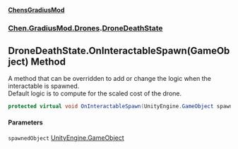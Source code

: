 
#### [ChensGradiusMod](index 'index')

### [Chen.GradiusMod.Drones](Y_iPobZkdIiJ9feSuBjDaQ 'Chen.GradiusMod.Drones').[DroneDeathState](8ui+PJgGZL18czsU0lHbsw 'Chen.GradiusMod.Drones.DroneDeathState')

## DroneDeathState.OnInteractableSpawn(GameObject) Method
A method that can be overridden to add or change the logic when the interactable is spawned.  
Default logic is to compute for the scaled cost of the drone.  
```csharp
protected virtual void OnInteractableSpawn(UnityEngine.GameObject spawnedObject);
```

#### Parameters
<a name='Chen_GradiusMod_Drones_DroneDeathState_OnInteractableSpawn(UnityEngine_GameObject)_spawnedObject'></a>
`spawnedObject` [UnityEngine.GameObject](https://docs.microsoft.com/en-us/dotnet/api/UnityEngine.GameObject 'UnityEngine.GameObject')  
  
